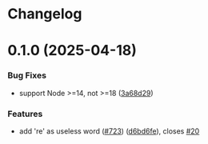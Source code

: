 # Changelog

# 0.1.0 (2025-04-18)

### Bug Fixes

- support Node >=14, not >=18 ([3a68d29](https://github.com/JoshuaKGoldberg/are-docs-informative/commit/3a68d29dd37f0cf8e11ae2765595cb2c48e1bf1f))

### Features

- add 're' as useless word ([#723](https://github.com/JoshuaKGoldberg/are-docs-informative/issues/723)) ([d6bd6fe](https://github.com/JoshuaKGoldberg/are-docs-informative/commit/d6bd6fe131fa754f64a090c36191db97cc50fc57)), closes [#20](https://github.com/JoshuaKGoldberg/are-docs-informative/issues/20)
